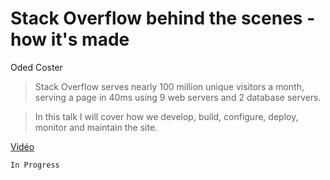 # Stack Overflow behind the scenes - how it's made

Oded Coster

> Stack Overflow serves nearly 100 million unique visitors a month, serving a page in 40ms using 9 web servers and 2 database servers.

> In this talk I will cover how we develop, build, configure, deploy, monitor and maintain the site.

[Vidéo](https://www.youtube.com/watch?v=5i6RrqqU4FE)

`In Progress`
